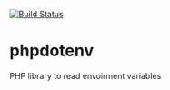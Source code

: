 [![Build Status](https://travis-ci.org/MattivdWeem/phpdotenv.svg?branch=master)](https://travis-ci.org/MattivdWeem/phpdotenv)


phpdotenv
=========

PHP library to read envoirment variables


